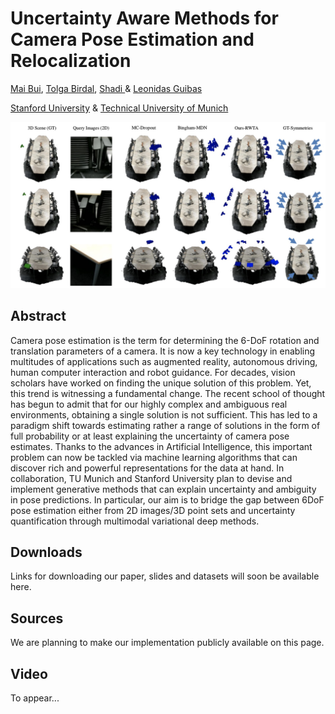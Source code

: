 
# Uncertainty Aware Methods for Camera Pose Estimation and Relocalization

[Mai Bui](http://campar.in.tum.de/Main/MaiBui),  [Tolga Birdal](http://tbirdal.me/),  [Shadi ](http://campar.in.tum.de/Main/ShadiAlbarqouni) & [Leonidas Guibas](https://profiles.stanford.edu/leonidas-guibas)

[Stanford University](http://www.stanford.edu) & [Technical University of Munich](http://www.tum.de)

![Multimodal 6D Camera Pose Predictions](docs/teaser.jpg) 

## Abstract
Camera pose estimation is the term for determining the 6-DoF rotation and translation parameters of a camera. It is now a key technology in enabling multitudes of applications such as augmented reality, autonomous driving, human computer interaction and robot guidance. For decades, vision scholars have worked on finding the unique solution of this problem. Yet, this trend is witnessing a fundamental change. The recent school of thought has begun to admit that for our highly complex and ambiguous real environments, obtaining a single solution is not sufficient. This has led to a paradigm shift towards estimating rather a range of solutions in the form of full probability or at least explaining the uncertainty of camera pose estimates. Thanks to the advances in Artificial Intelligence, this important problem can now be tackled via machine learning algorithms that can discover rich and powerful representations for the data at hand. In collaboration, TU Munich and Stanford University plan to devise and implement generative methods that can explain uncertainty and ambiguity in pose predictions. In particular, our aim is to bridge the gap between 6DoF pose estimation either from 2D images/3D point sets and uncertainty quantification through multimodal variational deep methods.

## Downloads
Links for downloading our paper, slides and datasets will soon be available here.

## Sources
We are planning to make our implementation publicly available on this page.

## Video
To appear...
